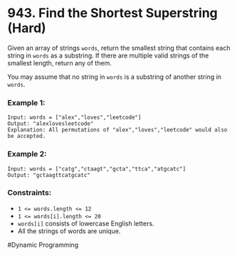 # 943. Find the Shortest Superstring (Hard)

Given an array of strings `words`, return the smallest string that contains each string in `words` as a substring. If there are multiple valid strings of the smallest length, return any of them.

You may assume that no string in `words` is a substring of another string in `words`.

### Example 1:

```
Input: words = ["alex","loves","leetcode"]
Output: "alexlovesleetcode"
Explanation: All permutations of "alex","loves","leetcode" would also be accepted.
```

### Example 2:

```
Input: words = ["catg","ctaagt","gcta","ttca","atgcatc"]
Output: "gctaagttcatgcatc"
```

### Constraints:

- `1 <= words.length <= 12`
- `1 <= words[i].length <= 20`
- `words[i]` consists of lowercase English letters.
- All the strings of words are unique.

#Dynamic Programming
